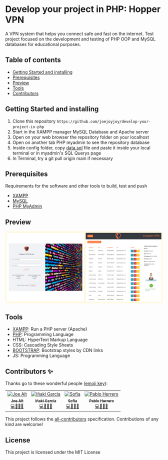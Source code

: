 # Develop your project in PHP: Hopper VPN

A VPN system that helps you connect safe and fast on the internet. Test project focused on the development and testing of PHP OOP and MySQL databases for educational purposes.

## Table of contents

- [Getting Started and installing](#getting-started-and-installing)
- [Prerequisites](#prerequisites)
- [Preview](#preview)
- [Tools](#tools)
- [Contributors](#contributors-)

## Getting Started and installing

1. Clone this repository `https://github.com/joejoyjoy/develop-your-project-in-php`
2. Start in the XAMPP manager MySQL Database and Apache server
3. Open on your web browser the repository folder on your localhost
4. Open on another tab PHP myadmin to see the repository database
5. Inside config folder, copy [data.sql](/config/data.sql) file and paste it inside your local terminal or in myadmin's SQL Querys page
6. In Terminal, try a git pull origin main if necessary

## Prerequisites

Requirements for the software and other tools to build, test and push 
- [XAMPP](https://www.apachefriends.org/)
- [MySQL](https://www.mysql.com/products/workbench/)
- [PHP MyAdmin](127.0.0.1/phpmyadmin)

## Preview
![Project preview image](/assets/images/projectPreview.jpg)

## Tools

- [XAMPP](https://www.apachefriends.org/es/download.html): Run a PHP server (Apache)
- [PHP](https://www.php.net/): Programming Language
- HTML: HyperText Markup Language
- CSS: Cascading Style Sheets
- [BOOTSTRAP](https://getbootstrap.com/): Bootstrap styles by CDN links
- JS: Programming Language

## Contributors ✨

Thanks go to these wonderful people ([emoji key](https://allcontributors.org/docs/en/emoji-key)):

<!-- ALL-CONTRIBUTORS-LIST:START - Do not remove or modify this section -->
<!-- prettier-ignore-start -->
<!-- markdownlint-disable -->
<table>
  <tbody>
    <tr>
      <td align="center">
            <a href="https://github.com/joejoyjoy">
                <img src="https://avatars.githubusercontent.com/u/73751755" width="100px" alt="Joe Alt"/>
                <br />
                <sub>
                <b>Joe Alt</b>
                </sub>
            </a>
            <br />
            <a href="#tools-dtpf" title="code-tools-maintenance-design">💻🔧🚧🎨</a>
        </td>
        <td align="center">
            <a href="https://github.com/igardiet">
                <img src="https://avatars.githubusercontent.com/u/115088134" width="100px" alt="Iñaki García"/>
                <br />
                <sub>
                <b>Iñaki García</b>
                </sub>
            </a>
            <br />
            <a href="#tools-dtpf" title="code-tools-maintenance-design">💻🔧🚧🎨</a>
        </td>
        <td align="center">
            <a href="https://github.com/SofiSit">
                <img src="https://avatars.githubusercontent.com/u/94472523" width="100px" alt="Sofía"/>
                <br />
                <sub>
                <b>Sofía</b>
                </sub>
            </a>
            <br />
            <a href="#code-devstoni" title="code-tools-maintenance-design">💻🔧🚧🎨</a>
        </td>
        <td align="center">
            <a href="https://github.com/pablohgb">
                <img src="https://avatars.githubusercontent.com/u/80101321" width="100px" alt="Pablo Herrero"/>
                <br />
                <sub>
                <b>Pablo Herrero</b>
                </sub>
            </a>
            <br />
            <a href="#code-pablohgb" title="code-tools-maintenance-design">💻🔧🚧🎨</a>
        </td>
    </tr>
  </tbody>
</table>

This project follows the [all-contributors](https://allcontributors.org) specification.
Contributions of any kind are welcome!

## License <!-- omit in toc -->

This project is licensed under the MIT License
